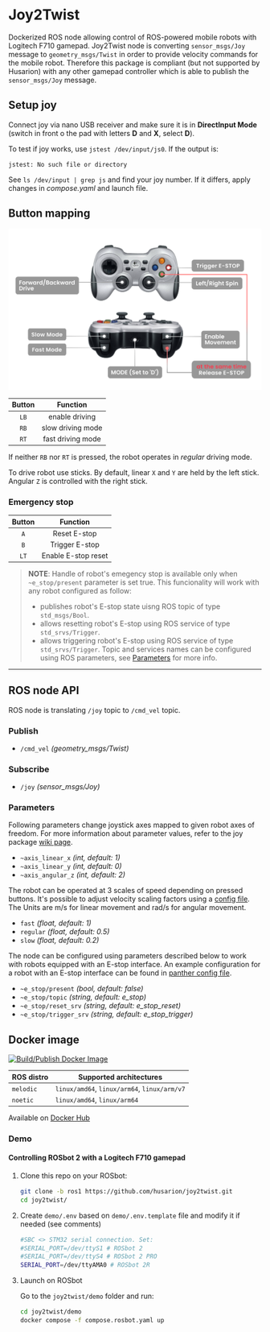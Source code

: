 # Joy2Twist

Dockerized ROS node allowing control of ROS-powered mobile robots with Logitech F710 gamepad. Joy2Twist node is converting `sensor_msgs/Joy` message to `geometry_msgs/Twist` in order to provide velocity commands for the mobile robot. Therefore this package is compliant (but not supported by Husarion) with any other gamepad controller which is able to publish the `sensor_msgs/Joy` message. 

## Setup joy

Connect joy via nano USB receiver and make sure it is in **DirectInput Mode** (switch in front o the pad with letters **D** and **X**, select **D**).

To test if joy works, use `jstest /dev/input/js0`.
If the output is:

```
jstest: No such file or directory
```

See `ls /dev/input | grep js` and find your joy number. If it differs, apply changes in *compose.yaml* and launch file.

## Button mapping

![Gamepad legend](.docs/gamepad-legend-panther.png)

| Button |     Function      |
| :----: | :---------------: |
|  `LB`  |  enable driving   |
|  `RB`  | slow driving mode |
|  `RT`  | fast driving mode |

If neither `RB` nor `RT` is pressed, the robot operates in *regular* driving mode.

To drive robot use sticks.
By default, linear `X` and `Y` are held by the left stick. Angular `Z` is controlled with the right stick.

### Emergency stop

| Button |      Function       |
| :----: | :-----------------: |
|  `A`   |    Reset E-stop     |
|  `B`   |   Trigger E-stop    |
|  `LT`  | Enable E-stop reset |

> **NOTE**: Handle of robot's emegency stop is available only when `~e_stop/present` parameter is set true. This funcionality will work with any robot configured as follow:
> - publishes robot's E-stop state uisng ROS topic of type `std_msgs/Bool`.
> - allows resetting robot's E-stop using ROS service of type `std_srvs/Trigger`.
> - allows triggering robot's E-stop using ROS service of type `std_srvs/Trigger`.
> Topic and services names can be configured using ROS parameters, see [Parameters](#parameters) for more info.

---
## ROS node API

ROS node is translating `/joy` topic to `/cmd_vel` topic.


### Publish

- `/cmd_vel` *(geometry_msgs/Twist)*

### Subscribe

- `/joy` *(sensor_msgs/Joy)*

### Parameters

Following parameters change joystick axes mapped to given robot axes of freedom. For more information about parameter values, refer to the joy package [wiki page](http://wiki.ros.org/joy#Logitech_Wireless_Gamepad_F710_.28DirectInput_Mode.29).

- `~axis_linear_x`      *(int, default: 1)* 
- `~axis_linear_y`      *(int, default: 0)*
- `~axis_angular_z`     *(int, default: 2)*

The robot can be operated at 3 scales of speed depending on pressed buttons. It's possible to adjust velocity scaling factors using a [config file](./joy2twist/config/joy2twist.yaml). The Units are m/s for linear movement and rad/s for angular movement.

- `fast`    *(float, default: 1)*
- `regular` *(float, default: 0.5)*
- `slow`    *(float, default: 0.2)*

The node can be configured using parameters described below to work with robots equipped with an E-stop interface. An example configuration for a robot with an E-stop interface can be found in [panther config file](./joy2twist/config/joy2twist_panther.yaml).

- `~e_stop/present`         *(bool, default: false)*
- `~e_stop/topic`           *(string, default: e_stop)*
- `~e_stop/reset_srv`       *(string, default: e_stop_reset)*
- `~e_stop/trigger_srv`     *(string, default: e_stop_trigger)*

## Docker image

[![Build/Publish Docker Image](https://github.com/husarion/joy2twist/actions/workflows/build-docker-image.yaml/badge.svg)](https://github.com/husarion/joy2twist/actions/workflows/build-docker-image.yaml)

| ROS distro | Supported architectures                      |
| ---------- | -------------------------------------------- |
| `melodic`  | `linux/amd64`, `linux/arm64`, `linux/arm/v7` |
| `noetic`   | `linux/amd64`, `linux/arm64`                 |

Available on [Docker Hub](https://hub.docker.com/r/husarion/joy2twist/tags)

### Demo

#### Controlling ROSbot 2 with a Logitech F710 gamepad

1. Clone this repo on your ROSbot:

    ```bash
    git clone -b ros1 https://github.com/husarion/joy2twist.git
    cd joy2twist/
    ```

2. Create `demo/.env` based on `demo/.env.template` file and modify it if needed (see comments)

    ```bash
    #SBC <> STM32 serial connection. Set:
    #SERIAL_PORT=/dev/ttyS1 # ROSbot 2
    #SERIAL_PORT=/dev/ttyS4 # ROSbot 2 PRO
    SERIAL_PORT=/dev/ttyAMA0 # ROSbot 2R
    ```

3. Launch on ROSbot

    Go to the `joy2twist/demo` folder and run:
    
    ```bash
    cd joy2twist/demo
    docker compose -f compose.rosbot.yaml up
    ```
